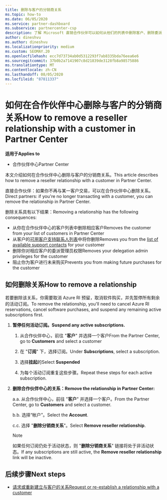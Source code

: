 ```yaml
---
title: 删除与客户的分销商关系
ms.topic: how-to
ms.date: 06/05/2020
ms.service: partner-dashboard
ms.subservice: partnercenter-csp
description: 了解 Microsoft 直销合作伙伴可以如何从他们的列表中删除客户、删除委派的管理员权限以及停止支持或购买客户。
author: dineshvu
ms.author: dineshvu
ms.localizationpriority: medium
ms.custom: SEOMAY.20
ms.openlocfilehash: ecc7d73734ab0d5312293f7ab8335bda76eea6e6
ms.sourcegitcommit: 37b0b2a7141907c8d21839de3128fb8a98575886
ms.translationtype: MT
ms.contentlocale: zh-CN
ms.lasthandoff: 08/05/2020
ms.locfileid: "87811337"
---
```

# <a name="how-to-remove-a-reseller-relationship-with-a-customer-in-partner-center"></a><span data-ttu-id="1b731-103">如何在合作伙伴中心删除与客户的分销商关系</span><span class="sxs-lookup"><span data-stu-id="1b731-103">How to remove a reseller relationship with a customer in Partner Center</span></span>

<span data-ttu-id="1b731-104">**适用于**</span><span class="sxs-lookup"><span data-stu-id="1b731-104">**Applies to**</span></span>

- <span data-ttu-id="1b731-105">合作伙伴中心</span><span class="sxs-lookup"><span data-stu-id="1b731-105">Partner Center</span></span>

<span data-ttu-id="1b731-106">本文介绍如何在合作伙伴中心删除与客户的分销商关系。</span><span class="sxs-lookup"><span data-stu-id="1b731-106">This article describes how to remove a reseller relationship with a customer in Partner Center.</span></span>

<span data-ttu-id="1b731-107">直接合作伙伴：如果你不再与某一客户交易，可以在合作伙伴中心删除关系。</span><span class="sxs-lookup"><span data-stu-id="1b731-107">Direct partners: if you're no longer transacting with a customer, you can remove the relationship in Partner Center.</span></span>

<span data-ttu-id="1b731-108">删除关系具有以下结果：</span><span class="sxs-lookup"><span data-stu-id="1b731-108">Removing a relationship has the following consequences:</span></span>

- <span data-ttu-id="1b731-109">从你在合作伙伴中心的客户列表中删除相应客户</span><span class="sxs-lookup"><span data-stu-id="1b731-109">Removes the customer from your list of customers in Partner Center</span></span>
- <span data-ttu-id="1b731-110">从客户的[可用客户支持联系人列表](assign-support-contacts.md)中将你删除</span><span class="sxs-lookup"><span data-stu-id="1b731-110">Removes you from the [list of available support contacts](assign-support-contacts.md) for your customer</span></span>
- <span data-ttu-id="1b731-111">删除你对相应客户的委派管理员权限</span><span class="sxs-lookup"><span data-stu-id="1b731-111">Removes your delegation admin privileges for the customer</span></span>
- <span data-ttu-id="1b731-112">阻止你为客户进行未来购买</span><span class="sxs-lookup"><span data-stu-id="1b731-112">Prevents you from making future purchases for the customer</span></span>

## <a name="how-to-remove-a-relationship"></a><span data-ttu-id="1b731-113">如何删除关系</span><span class="sxs-lookup"><span data-stu-id="1b731-113">How to remove a relationship</span></span>

<span data-ttu-id="1b731-114">若要删除该关系，你需要取消 Azure RI 预留，取消软件购买，并先暂停所有剩余的活动订阅。</span><span class="sxs-lookup"><span data-stu-id="1b731-114">To remove the relationship, you'll need to cancel Azure RI reservations, cancel software purchases, and suspend any remaining active subscriptions first.</span></span>

1. <span data-ttu-id="1b731-115">**暂停任何活动订阅。**</span><span class="sxs-lookup"><span data-stu-id="1b731-115">**Suspend any active subscriptions.**</span></span>

   1. <span data-ttu-id="1b731-116">从合作伙伴中心，前往 "**客户**" 并选择一个客户</span><span class="sxs-lookup"><span data-stu-id="1b731-116">From the Partner Center, go to **Customers** and select a customer</span></span>

   2. <span data-ttu-id="1b731-117">在 "**订阅**" 下，选择订阅。</span><span class="sxs-lookup"><span data-stu-id="1b731-117">Under **Subscriptions**, select a subscription.</span></span>

   3. <span data-ttu-id="1b731-118">选择**挂起**的</span><span class="sxs-lookup"><span data-stu-id="1b731-118">Select **Suspended**</span></span>

   4. <span data-ttu-id="1b731-119">为每个活动订阅重复这些步骤。</span><span class="sxs-lookup"><span data-stu-id="1b731-119">Repeat these steps for each active subscription.</span></span>

2. <span data-ttu-id="1b731-120">**删除合作伙伴中心的关系：**</span><span class="sxs-lookup"><span data-stu-id="1b731-120">**Remove the relationship in Partner Center:**</span></span>

   <span data-ttu-id="1b731-121">a.</span><span class="sxs-lookup"><span data-stu-id="1b731-121">a.</span></span> <span data-ttu-id="1b731-122">从合作伙伴中心，前往 "**客户**" 并选择一个客户。</span><span class="sxs-lookup"><span data-stu-id="1b731-122">From the Partner Center, go to **Customers** and select a customer.</span></span>

   <span data-ttu-id="1b731-123">b.</span><span class="sxs-lookup"><span data-stu-id="1b731-123">b.</span></span> <span data-ttu-id="1b731-124">选择“帐户”。</span><span class="sxs-lookup"><span data-stu-id="1b731-124">Select the **Account**.</span></span>

   <span data-ttu-id="1b731-125">c.</span><span class="sxs-lookup"><span data-stu-id="1b731-125">c.</span></span> <span data-ttu-id="1b731-126">选择 "**删除分销商关系**"。</span><span class="sxs-lookup"><span data-stu-id="1b731-126">Select **Remove reseller relationship**.</span></span>

   > [!NOTE]
   > <span data-ttu-id="1b731-127">如果任何订阅仍处于活动状态，则 "**删除分销商关系**" 链接将处于非活动状态。</span><span class="sxs-lookup"><span data-stu-id="1b731-127">If any subscriptions are still active, the **Remove reseller relationship** link will be inactive.</span></span>

## <a name="next-steps"></a><span data-ttu-id="1b731-128">后续步骤</span><span class="sxs-lookup"><span data-stu-id="1b731-128">Next steps</span></span>

- [<span data-ttu-id="1b731-129">请求或重新建立与客户的关系</span><span class="sxs-lookup"><span data-stu-id="1b731-129">Request or re-establish a relationship with a customer</span></span>](request-a-relationship-with-a-customer.md)
